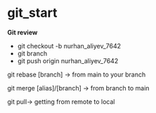 # git_start

<strong> Git review</strong>

- git checkout -b nurhan_aliyev_7642
- git branch
- git push origin nurhan_aliyev_7642


git rebase [branch] -> from main to your branch

git merge [alias]/[branch] -> from branch to main

git pull-> getting from remote to local